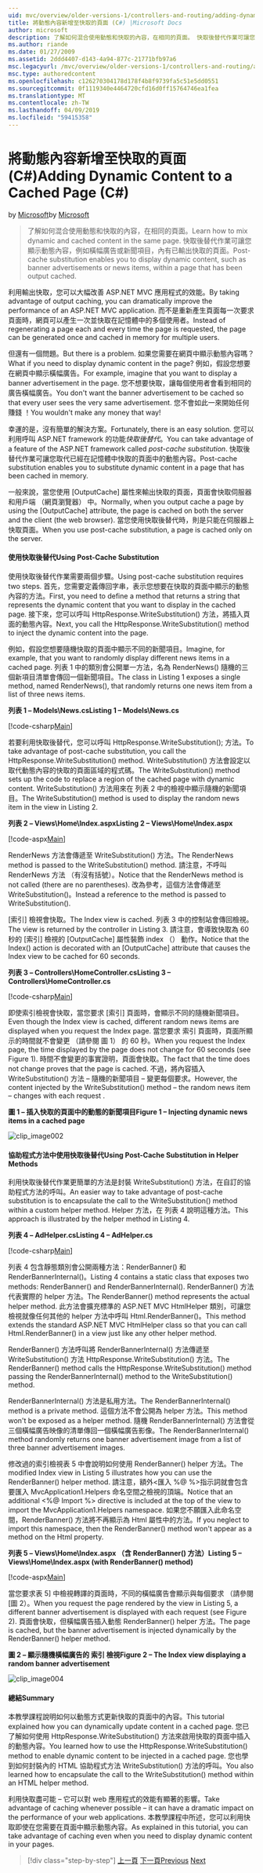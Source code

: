```yaml
---
uid: mvc/overview/older-versions-1/controllers-and-routing/adding-dynamic-content-to-a-cached-page-cs
title: 將動態內容新增至快取的頁面 (C#) |Microsoft Docs
author: microsoft
description: 了解如何混合使用動態和快取的內容，在相同的頁面。 快取後替代作業可讓您顯示橫幅廣告 o 之類的動態內容...
ms.author: riande
ms.date: 01/27/2009
ms.assetid: 2ddd4407-d143-4a94-877c-21771bfb97a6
msc.legacyurl: /mvc/overview/older-versions-1/controllers-and-routing/adding-dynamic-content-to-a-cached-page-cs
msc.type: authoredcontent
ms.openlocfilehash: c126270304178d178f4b8f9739fa5c51e5dd0551
ms.sourcegitcommit: 0f1119340e4464720cfd16d0ff15764746ea1fea
ms.translationtype: MT
ms.contentlocale: zh-TW
ms.lasthandoff: 04/09/2019
ms.locfileid: "59415358"
---
```

# <a name="adding-dynamic-content-to-a-cached-page-c"></a><span data-ttu-id="119c8-104">將動態內容新增至快取的頁面 (C#)</span><span class="sxs-lookup"><span data-stu-id="119c8-104">Adding Dynamic Content to a Cached Page (C#)</span></span>

<span data-ttu-id="119c8-105">by [Microsoft](https://github.com/microsoft)</span><span class="sxs-lookup"><span data-stu-id="119c8-105">by [Microsoft](https://github.com/microsoft)</span></span>

> <span data-ttu-id="119c8-106">了解如何混合使用動態和快取的內容，在相同的頁面。</span><span class="sxs-lookup"><span data-stu-id="119c8-106">Learn how to mix dynamic and cached content in the same page.</span></span> <span data-ttu-id="119c8-107">快取後替代作業可讓您顯示動態內容，例如橫幅廣告或新聞項目，內有已輸出快取的頁面。</span><span class="sxs-lookup"><span data-stu-id="119c8-107">Post-cache substitution enables you to display dynamic content, such as banner advertisements or news items, within a page that has been output cached.</span></span>


<span data-ttu-id="119c8-108">利用輸出快取，您可以大幅改善 ASP.NET MVC 應用程式的效能。</span><span class="sxs-lookup"><span data-stu-id="119c8-108">By taking advantage of output caching, you can dramatically improve the performance of an ASP.NET MVC application.</span></span> <span data-ttu-id="119c8-109">而不是重新產生頁面每一次要求頁面時，網頁可以產生一次並快取在記憶體中的多個使用者。</span><span class="sxs-lookup"><span data-stu-id="119c8-109">Instead of regenerating a page each and every time the page is requested, the page can be generated once and cached in memory for multiple users.</span></span>

<span data-ttu-id="119c8-110">但還有一個問題。</span><span class="sxs-lookup"><span data-stu-id="119c8-110">But there is a problem.</span></span> <span data-ttu-id="119c8-111">如果您需要在網頁中顯示動態內容嗎？</span><span class="sxs-lookup"><span data-stu-id="119c8-111">What if you need to display dynamic content in the page?</span></span> <span data-ttu-id="119c8-112">例如，假設您想要在網頁中顯示橫幅廣告。</span><span class="sxs-lookup"><span data-stu-id="119c8-112">For example, imagine that you want to display a banner advertisement in the page.</span></span> <span data-ttu-id="119c8-113">您不想要快取，讓每個使用者會看到相同的廣告橫幅廣告。</span><span class="sxs-lookup"><span data-stu-id="119c8-113">You don't want the banner advertisement to be cached so that every user sees the very same advertisement.</span></span> <span data-ttu-id="119c8-114">您不會如此一來開始任何賺錢 ！</span><span class="sxs-lookup"><span data-stu-id="119c8-114">You wouldn't make any money that way!</span></span>

<span data-ttu-id="119c8-115">幸運的是，沒有簡單的解決方案。</span><span class="sxs-lookup"><span data-stu-id="119c8-115">Fortunately, there is an easy solution.</span></span> <span data-ttu-id="119c8-116">您可以利用呼叫 ASP.NET framework 的功能*快取後替代*。</span><span class="sxs-lookup"><span data-stu-id="119c8-116">You can take advantage of a feature of the ASP.NET framework called *post-cache substitution*.</span></span> <span data-ttu-id="119c8-117">快取後替代作業可讓您取代已經在記憶體中快取的頁面中的動態內容。</span><span class="sxs-lookup"><span data-stu-id="119c8-117">Post-cache substitution enables you to substitute dynamic content in a page that has been cached in memory.</span></span>


<span data-ttu-id="119c8-118">一般來說，當您使用 [OutputCache] 屬性來輸出快取的頁面，頁面會快取伺服器和用戶端 （網頁瀏覽器） 中。</span><span class="sxs-lookup"><span data-stu-id="119c8-118">Normally, when you output cache a page by using the [OutputCache] attribute, the page is cached on both the server and the client (the web browser).</span></span> <span data-ttu-id="119c8-119">當您使用快取後替代時，則是只能在伺服器上快取頁面。</span><span class="sxs-lookup"><span data-stu-id="119c8-119">When you use post-cache substitution, a page is cached only on the server.</span></span>


#### <a name="using-post-cache-substitution"></a><span data-ttu-id="119c8-120">使用快取後替代</span><span class="sxs-lookup"><span data-stu-id="119c8-120">Using Post-Cache Substitution</span></span>

<span data-ttu-id="119c8-121">使用快取後替代作業需要兩個步驟。</span><span class="sxs-lookup"><span data-stu-id="119c8-121">Using post-cache substitution requires two steps.</span></span> <span data-ttu-id="119c8-122">首先，您需要定義傳回字串，表示您想要在快取的頁面中顯示的動態內容的方法。</span><span class="sxs-lookup"><span data-stu-id="119c8-122">First, you need to define a method that returns a string that represents the dynamic content that you want to display in the cached page.</span></span> <span data-ttu-id="119c8-123">接下來，您可以呼叫 HttpResponse.WriteSubstitution() 方法，將插入頁面的動態內容。</span><span class="sxs-lookup"><span data-stu-id="119c8-123">Next, you call the HttpResponse.WriteSubstitution() method to inject the dynamic content into the page.</span></span>

<span data-ttu-id="119c8-124">例如，假設您想要隨機快取的頁面中顯示不同的新聞項目。</span><span class="sxs-lookup"><span data-stu-id="119c8-124">Imagine, for example, that you want to randomly display different news items in a cached page.</span></span> <span data-ttu-id="119c8-125">列表 1 中的類別會公開單一方法，名為 RenderNews() 隨機的三個新項目清單會傳回一個新聞項目。</span><span class="sxs-lookup"><span data-stu-id="119c8-125">The class in Listing 1 exposes a single method, named RenderNews(), that randomly returns one news item from a list of three news items.</span></span>

**<span data-ttu-id="119c8-126">列表 1 – Models\News.cs</span><span class="sxs-lookup"><span data-stu-id="119c8-126">Listing 1 – Models\News.cs</span></span>**

[!code-csharp[Main](adding-dynamic-content-to-a-cached-page-cs/samples/sample1.cs)]

<span data-ttu-id="119c8-127">若要利用快取後替代，您可以呼叫 HttpResponse.WriteSubstitution(); 方法。</span><span class="sxs-lookup"><span data-stu-id="119c8-127">To take advantage of post-cache substitution, you call the HttpResponse.WriteSubstitution() method.</span></span> <span data-ttu-id="119c8-128">WriteSubstitution() 方法會設定以取代動態內容的快取的頁面區域的程式碼。</span><span class="sxs-lookup"><span data-stu-id="119c8-128">The WriteSubstitution() method sets up the code to replace a region of the cached page with dynamic content.</span></span> <span data-ttu-id="119c8-129">WriteSubstitution() 方法用來在 列表 2 中的檢視中顯示隨機的新聞項目。</span><span class="sxs-lookup"><span data-stu-id="119c8-129">The WriteSubstitution() method is used to display the random news item in the view in Listing 2.</span></span>

**<span data-ttu-id="119c8-130">列表 2 – Views\Home\Index.aspx</span><span class="sxs-lookup"><span data-stu-id="119c8-130">Listing 2 – Views\Home\Index.aspx</span></span>**

[!code-aspx[Main](adding-dynamic-content-to-a-cached-page-cs/samples/sample2.aspx)]

<span data-ttu-id="119c8-131">RenderNews 方法會傳遞至 WriteSubstitution() 方法。</span><span class="sxs-lookup"><span data-stu-id="119c8-131">The RenderNews method is passed to the WriteSubstitution() method.</span></span> <span data-ttu-id="119c8-132">請注意，不呼叫 RenderNews 方法 （有沒有括號）。</span><span class="sxs-lookup"><span data-stu-id="119c8-132">Notice that the RenderNews method is not called (there are no parentheses).</span></span> <span data-ttu-id="119c8-133">改為參考，這個方法會傳遞至 WriteSubstitution()。</span><span class="sxs-lookup"><span data-stu-id="119c8-133">Instead a reference to the method is passed to WriteSubstitution().</span></span>

<span data-ttu-id="119c8-134">[索引] 檢視會快取。</span><span class="sxs-lookup"><span data-stu-id="119c8-134">The Index view is cached.</span></span> <span data-ttu-id="119c8-135">列表 3 中的控制站會傳回檢視。</span><span class="sxs-lookup"><span data-stu-id="119c8-135">The view is returned by the controller in Listing 3.</span></span> <span data-ttu-id="119c8-136">請注意，會導致快取為 60 秒的 [索引] 檢視的 [OutputCache] 屬性裝飾 index （） 動作。</span><span class="sxs-lookup"><span data-stu-id="119c8-136">Notice that the Index() action is decorated with an [OutputCache] attribute that causes the Index view to be cached for 60 seconds.</span></span>

**<span data-ttu-id="119c8-137">列表 3 – Controllers\HomeController.cs</span><span class="sxs-lookup"><span data-stu-id="119c8-137">Listing 3 – Controllers\HomeController.cs</span></span>**

[!code-csharp[Main](adding-dynamic-content-to-a-cached-page-cs/samples/sample3.cs)]

<span data-ttu-id="119c8-138">即使索引檢視會快取，當您要求 [索引] 頁面時，會顯示不同的隨機新聞項目。</span><span class="sxs-lookup"><span data-stu-id="119c8-138">Even though the Index view is cached, different random news items are displayed when you request the Index page.</span></span> <span data-ttu-id="119c8-139">當您要求 索引 頁面時，頁面所顯示的時間就不會變更 （請參閱 圖 1） 的 60 秒。</span><span class="sxs-lookup"><span data-stu-id="119c8-139">When you request the Index page, the time displayed by the page does not change for 60 seconds (see Figure 1).</span></span> <span data-ttu-id="119c8-140">時間不會變更的事實證明，頁面會快取。</span><span class="sxs-lookup"><span data-stu-id="119c8-140">The fact that the time does not change proves that the page is cached.</span></span> <span data-ttu-id="119c8-141">不過，將內容插入 WriteSubstitution() 方法 – 隨機的新聞項目 – 變更每個要求。</span><span class="sxs-lookup"><span data-stu-id="119c8-141">However, the content injected by the WriteSubstitution() method – the random news item – changes with each request .</span></span>

**<span data-ttu-id="119c8-142">圖 1 – 插入快取的頁面中的動態的新聞項目</span><span class="sxs-lookup"><span data-stu-id="119c8-142">Figure 1 – Injecting dynamic news items in a cached page</span></span>**

![clip_image002](adding-dynamic-content-to-a-cached-page-cs/_static/image1.jpg)

#### <a name="using-post-cache-substitution-in-helper-methods"></a><span data-ttu-id="119c8-144">協助程式方法中使用快取後替代</span><span class="sxs-lookup"><span data-stu-id="119c8-144">Using Post-Cache Substitution in Helper Methods</span></span>

<span data-ttu-id="119c8-145">利用快取後替代作業更簡單的方法是封裝 WriteSubstitution() 方法，在自訂的協助程式方法的呼叫。</span><span class="sxs-lookup"><span data-stu-id="119c8-145">An easier way to take advantage of post-cache substitution is to encapsulate the call to the WriteSubstitution() method within a custom helper method.</span></span> <span data-ttu-id="119c8-146">Helper 方法，在 列表 4 說明這種方法。</span><span class="sxs-lookup"><span data-stu-id="119c8-146">This approach is illustrated by the helper method in Listing 4.</span></span>

**<span data-ttu-id="119c8-147">列表 4 – AdHelper.cs</span><span class="sxs-lookup"><span data-stu-id="119c8-147">Listing 4 – AdHelper.cs</span></span>**

[!code-csharp[Main](adding-dynamic-content-to-a-cached-page-cs/samples/sample4.cs)]

<span data-ttu-id="119c8-148">列表 4 包含靜態類別會公開兩種方法：RenderBanner() 和 RenderBannerInternal()。</span><span class="sxs-lookup"><span data-stu-id="119c8-148">Listing 4 contains a static class that exposes two methods: RenderBanner() and RenderBannerInternal().</span></span> <span data-ttu-id="119c8-149">RenderBanner() 方法代表實際的 helper 方法。</span><span class="sxs-lookup"><span data-stu-id="119c8-149">The RenderBanner() method represents the actual helper method.</span></span> <span data-ttu-id="119c8-150">此方法會擴充標準的 ASP.NET MVC HtmlHelper 類別，可讓您檢視就像任何其他的 helper 方法中呼叫 Html.RenderBanner()。</span><span class="sxs-lookup"><span data-stu-id="119c8-150">This method extends the standard ASP.NET MVC HtmlHelper class so that you can call Html.RenderBanner() in a view just like any other helper method.</span></span>

<span data-ttu-id="119c8-151">RenderBanner() 方法呼叫將 RenderBannerInternal() 方法傳遞至 WriteSubstitution() 方法 HttpResponse.WriteSubstitution() 方法。</span><span class="sxs-lookup"><span data-stu-id="119c8-151">The RenderBanner() method calls the HttpResponse.WriteSubstitution() method passing the RenderBannerInternal() method to the WriteSubstitution() method.</span></span>

<span data-ttu-id="119c8-152">RenderBannerInternal() 方法是私用方法。</span><span class="sxs-lookup"><span data-stu-id="119c8-152">The RenderBannerInternal() method is a private method.</span></span> <span data-ttu-id="119c8-153">這個方法不會公開為 helper 方法。</span><span class="sxs-lookup"><span data-stu-id="119c8-153">This method won't be exposed as a helper method.</span></span> <span data-ttu-id="119c8-154">隨機 RenderBannerInternal() 方法會從三個橫幅廣告映像的清單傳回一個橫幅廣告影像。</span><span class="sxs-lookup"><span data-stu-id="119c8-154">The RenderBannerInternal() method randomly returns one banner advertisement image from a list of three banner advertisement images.</span></span>

<span data-ttu-id="119c8-155">修改過的索引檢視表 5 中會說明如何使用 RenderBanner() helper 方法。</span><span class="sxs-lookup"><span data-stu-id="119c8-155">The modified Index view in Listing 5 illustrates how you can use the RenderBanner() helper method.</span></span> <span data-ttu-id="119c8-156">請注意，額外&lt;匯入 %@ %&gt;指示詞就會包含要匯入 MvcApplication1.Helpers 命名空間之檢視的頂端。</span><span class="sxs-lookup"><span data-stu-id="119c8-156">Notice that an additional &lt;%@ Import %&gt; directive is included at the top of the view to import the MvcApplication1.Helpers namespace.</span></span> <span data-ttu-id="119c8-157">如果您不願匯入此命名空間，RenderBanner() 方法將不再顯示為 Html 屬性中的方法。</span><span class="sxs-lookup"><span data-stu-id="119c8-157">If you neglect to import this namespace, then the RenderBanner() method won't appear as a method on the Html property.</span></span>

**<span data-ttu-id="119c8-158">列表 5 – Views\Home\Index.aspx （含 RenderBanner() 方法）</span><span class="sxs-lookup"><span data-stu-id="119c8-158">Listing 5 – Views\Home\Index.aspx (with RenderBanner() method)</span></span>**

[!code-aspx[Main](adding-dynamic-content-to-a-cached-page-cs/samples/sample5.aspx)]

<span data-ttu-id="119c8-159">當您要求表 5] 中檢視轉譯的頁面時，不同的橫幅廣告會顯示與每個要求 （請參閱 [圖 2）。</span><span class="sxs-lookup"><span data-stu-id="119c8-159">When you request the page rendered by the view in Listing 5, a different banner advertisement is displayed with each request (see Figure 2).</span></span> <span data-ttu-id="119c8-160">頁面會快取，但橫幅廣告插入動態 RenderBanner() helper 方法。</span><span class="sxs-lookup"><span data-stu-id="119c8-160">The page is cached, but the banner advertisement is injected dynamically by the RenderBanner() helper method.</span></span>

**<span data-ttu-id="119c8-161">圖 2 – 顯示隨機橫幅廣告的 索引 檢視</span><span class="sxs-lookup"><span data-stu-id="119c8-161">Figure 2 – The Index view displaying a random banner advertisement</span></span>**

![clip_image004](adding-dynamic-content-to-a-cached-page-cs/_static/image2.jpg)

#### <a name="summary"></a><span data-ttu-id="119c8-163">總結</span><span class="sxs-lookup"><span data-stu-id="119c8-163">Summary</span></span>

<span data-ttu-id="119c8-164">本教學課程說明如何以動態方式更新快取的頁面中的內容。</span><span class="sxs-lookup"><span data-stu-id="119c8-164">This tutorial explained how you can dynamically update content in a cached page.</span></span> <span data-ttu-id="119c8-165">您已了解如何使用 HttpResponse.WriteSubstitution() 方法來啟用快取的頁面中插入的動態內容。</span><span class="sxs-lookup"><span data-stu-id="119c8-165">You learned how to use the HttpResponse.WriteSubstitution() method to enable dynamic content to be injected in a cached page.</span></span> <span data-ttu-id="119c8-166">您也學到如何封裝內的 HTML 協助程式方法 WriteSubstitution() 方法的呼叫。</span><span class="sxs-lookup"><span data-stu-id="119c8-166">You also learned how to encapsulate the call to the WriteSubstitution() method within an HTML helper method.</span></span>

<span data-ttu-id="119c8-167">利用快取盡可能 – 它可以對 web 應用程式的效能有顯著的影響。</span><span class="sxs-lookup"><span data-stu-id="119c8-167">Take advantage of caching whenever possible – it can have a dramatic impact on the performance of your web applications.</span></span> <span data-ttu-id="119c8-168">本教學課程中所述，您可以利用快取即使在您需要在頁面中顯示動態內容。</span><span class="sxs-lookup"><span data-stu-id="119c8-168">As explained in this tutorial, you can take advantage of caching even when you need to display dynamic content in your pages.</span></span>

> [!div class="step-by-step"]
> <span data-ttu-id="119c8-169">[上一頁](improving-performance-with-output-caching-cs.md)
> [下一頁](creating-a-controller-cs.md)</span><span class="sxs-lookup"><span data-stu-id="119c8-169">[Previous](improving-performance-with-output-caching-cs.md)
[Next](creating-a-controller-cs.md)</span></span>

